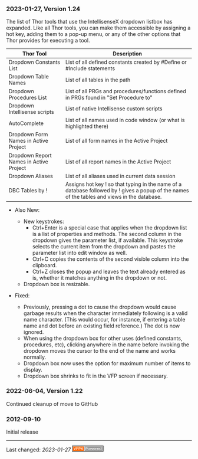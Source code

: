 
### 2023-01-27, Version 1.24 ###

The list of Thor tools that use the IntellisenseX dropdown listbox has expanded. Like all Thor tools, you can make them accessible by assigning a hot key, adding them to a pop-up menu, or any of the other options that Thor provides for executing a tool.

| Thor Tool | Description |
| --- | ----------- |
| Dropdown Constants List | List of all defined constants created by #Define or #Include statements |
| Dropdown Table Names | List of all tables in the path|
| Dropdown Procedures List | List of all PRGs and procedures/functions defined in PRGs found in "Set Procedure to"|
| Dropdown Intellisense scripts | List of native Intellisense custom scripts|
| AutoComplete | List of all names used in code window (or what is highlighted there)|
| Dropdown Form Names in Active Project | List of all form names in the Active Project|
| Dropdown Report Names in Active Project | List of all report names in the Active Project|
| Dropdown Aliases | List of all aliases used in current data session
| DBC Tables by !| Assigns hot key ! so that typing in the name of a database followed by ! gives a popup of the names of the tables and views in the database.|

* Also New:
    * New keystrokes:
        * Ctrl+Enter is a special case that applies when the dropdown list is a list of properties and methods.  The second column in the dropdown gives the parameter list, if available.  This keystroke selects the current item from the dropdown and pastes the parameter list into edit window as well.
        * Ctrl+C copies the contents of the second visible column into the clipboard.
        * Ctrl+Z closes the popup and leaves the text already entered as is, whether it matches anything in the dropdown or not.
    * Dropdown box is resizable.
        
* Fixed:
    * Previously, pressing a dot to cause the dropdown would cause garbage results when the character immediately following is a valid name character.  (This would occur, for instance, if entering a table name and dot before an existing field reference.) The dot is now ignored.
    * When using the dropdown box for other uses (defined constants, procedures, etc), clicking anywhere in the name before invoking the dropdown moves the cursor to the end of the name and works normally.
    * Dropdown box now uses the option for maximum number of items to display.
    * Dropdown box shrinks to fit in the VFP screen if necessary.

### 2022-06-04, Version 1.22 ###

Continued cleanup of move to GitHub

### 2012-09-10 ###

Initial release

---
Last changed: _2023-01-27_ ![Picture](./docs/images/vfpxpoweredby_alternative.gif)

